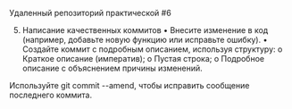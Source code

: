 Удаленный репозиторий практической #6

5. Написание качественных коммитов
    • Внесите изменение в код (например, добавьте новую функцию или
        исправьте ошибку).
    • Создайте коммит с подробным описанием, используя структуру:
    o Краткое описание (императив);
    o Пустая строка;
    o Подробное описание с объяснением причины изменений.

Используйте git commit --amend, чтобы исправить сообщение последнего
коммита.